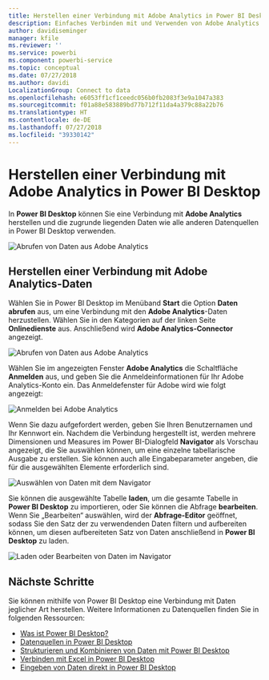 ```yaml
---
title: Herstellen einer Verbindung mit Adobe Analytics in Power BI Desktop
description: Einfaches Verbinden mit und Verwenden von Adobe Analytics in Power BI Desktop
author: davidiseminger
manager: kfile
ms.reviewer: ''
ms.service: powerbi
ms.component: powerbi-service
ms.topic: conceptual
ms.date: 07/27/2018
ms.author: davidi
LocalizationGroup: Connect to data
ms.openlocfilehash: e6053ff1cf1ceedc056b0fb2083f3e9a1047a383
ms.sourcegitcommit: f01a88e583889bd77b712f11da4a379c88a22b76
ms.translationtype: HT
ms.contentlocale: de-DE
ms.lasthandoff: 07/27/2018
ms.locfileid: "39330142"
---
```

# <a name="connect-to-adobe-analytics-in-power-bi-desktop"></a>Herstellen einer Verbindung mit Adobe Analytics in Power BI Desktop 
In **Power BI Desktop** können Sie eine Verbindung mit **Adobe Analytics** herstellen und die zugrunde liegenden Daten wie alle anderen Datenquellen in Power BI Desktop verwenden. 

![Abrufen von Daten aus Adobe Analytics](media/desktop-connect-adobe-analytics/connect-adobe-analytics_01.png)

## <a name="connect-to-adobe-analytics-data"></a>Herstellen einer Verbindung mit Adobe Analytics-Daten
Wählen Sie in Power BI Desktop im Menüband **Start** die Option **Daten abrufen** aus, um eine Verbindung mit den **Adobe Analytics**-Daten herzustellen. Wählen Sie in den Kategorien auf der linken Seite **Onlinedienste** aus. Anschließend wird **Adobe Analytics-Connector** angezeigt.

![Abrufen von Daten aus Adobe Analytics](media/desktop-connect-adobe-analytics/connect-adobe-analytics_01.png)

Wählen Sie im angezeigten Fenster **Adobe Analytics** die Schaltfläche **Anmelden** aus, und geben Sie die Anmeldeinformationen für Ihr Adobe Analytics-Konto ein. Das Anmeldefenster für Adobe wird wie folgt angezeigt:

![Anmelden bei Adobe Analytics](media/desktop-connect-adobe-analytics/connect-adobe-analytics_03.png)

Wenn Sie dazu aufgefordert werden, geben Sie Ihren Benutzernamen und Ihr Kennwort ein. Nachdem die Verbindung hergestellt ist, werden mehrere Dimensionen und Measures im Power BI-Dialogfeld **Navigator** als Vorschau angezeigt, die Sie auswählen können, um eine einzelne tabellarische Ausgabe zu erstellen. Sie können auch alle Eingabeparameter angeben, die für die ausgewählten Elemente erforderlich sind. 

![Auswählen von Daten mit dem Navigator](media/desktop-connect-adobe-analytics/connect-adobe-analytics_04.png)

Sie können die ausgewählte Tabelle **laden**, um die gesamte Tabelle in **Power BI Desktop** zu importieren, oder Sie können die Abfrage **bearbeiten**. Wenn Sie „Bearbeiten“ auswählen, wird der **Abfrage-Editor** geöffnet, sodass Sie den Satz der zu verwendenden Daten filtern und aufbereiten können, um diesen aufbereiteten Satz von Daten anschließend in **Power BI Desktop** zu laden.

![Laden oder Bearbeiten von Daten im Navigator](media/desktop-connect-adobe-analytics/connect-adobe-analytics_05.png)


## <a name="next-steps"></a>Nächste Schritte
Sie können mithilfe von Power BI Desktop eine Verbindung mit Daten jeglicher Art herstellen. Weitere Informationen zu Datenquellen finden Sie in folgenden Ressourcen:

* [Was ist Power BI Desktop?](desktop-what-is-desktop.md)
* [Datenquellen in Power BI Desktop](desktop-data-sources.md)
* [Strukturieren und Kombinieren von Daten mit Power BI Desktop](desktop-shape-and-combine-data.md)
* [Verbinden mit Excel in Power BI Desktop](desktop-connect-excel.md)   
* [Eingeben von Daten direkt in Power BI Desktop](desktop-enter-data-directly-into-desktop.md)   


